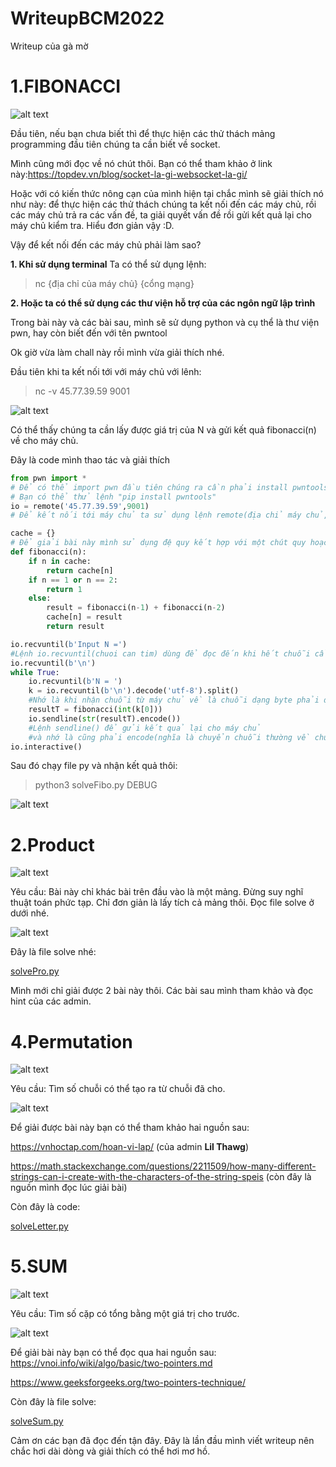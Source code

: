 # WriteupBCM2022
Writeup của gà mờ
# 1.FIBONACCI
![alt text](https://github.com/northern-cyber/WriteupBCM2022/blob/main/Fibonacci.png)

Đầu tiên, nếu bạn chưa biết thì để thực hiện các thử thách mảng programming đầu tiên chúng ta cần biết về socket. 

Mình cũng mới đọc về nó chút thôi.
Bạn có thể tham khảo ở link này:https://topdev.vn/blog/socket-la-gi-websocket-la-gi/ 


Hoặc với có kiến thức nông cạn của mình hiện tại chắc mình sẽ giải thích nó như này: để thực hiện các thử thách chúng ta kết nối đến các máy chủ, rồi các máy chủ
trả ra các vấn đề, ta giải quyết vấn đề rồi gửi kết quả lại cho máy chủ kiểm tra. Hiểu đơn giản vậy :D.

Vậy để kết nối đến các máy chủ phải làm sao?

__1. Khi sử dụng terminal__
Ta có thể sử dụng lệnh:
>nc {địa chỉ của máy chủ} {cổng mạng} 

__2. Hoặc ta có thể sử dụng các thư viện hỗ trợ của các ngôn ngữ lập trình__

Trong bài này và các bài sau, mình sẽ sử dụng python và cụ thể là thư viện pwn, hay còn biết đến với tên pwntool

Ok giờ vừa làm chall này rồi mình vừa giải thích nhé.

Đầu tiên khi ta kết nối tới với máy chủ với lênh:
>nc -v 45.77.39.59 9001

![alt text](https://github.com/northern-cyber/WriteupBCM2022/blob/main/terminal.png)

Có thể thấy chúng ta cần lấy được giá trị của N và gửi kết quả fibonacci(n) về cho máy chủ.

Đây là code mình thao tác và giải thích

```python
from pwn import *
# Để có thể import pwn đầu tiên chúng ra cần phải install pwntools
# Bạn có thể thử lệnh "pip install pwntools"
io = remote('45.77.39.59',9001)
# Để kết nối tới máy chủ ta sử dụng lệnh remote(địa chỉ máy chủ, cổng kết nối )

cache = {}
# Để giải bài này mình sử dụng đệ quy kết hợp với một chút quy hoạch động
def fibonacci(n):
    if n in cache:
        return cache[n]
    if n == 1 or n == 2:
        return 1
    else:
        result = fibonacci(n-1) + fibonacci(n-2)
        cache[n] = result
        return result

io.recvuntil(b'Input N =')
#Lệnh io.recvuntil(chuoi can tim) dùng để đọc đến khi hết chuỗi cần tìm
io.recvuntil(b'\n')
while True:
    io.recvuntil(b'N = ')
    k = io.recvuntil(b'\n').decode('utf-8').split()
    #Nhớ là khi nhận chuỗi từ máy chủ về là chuỗi dạng byte phải decode('utf-8') để về chuỗi thường nhé 
    resultT = fibonacci(int(k[0]))
    io.sendline(str(resultT).encode())
    #Lệnh sendline() để gửi kết quả lại cho máy chủ
    #và nhớ là cũng phải encode(nghĩa là chuyển chuỗi thường về chuỗi byte )rồi gửi lại cho máy chủ
io.interactive()
```
Sau đó chạy file py và nhận kết quả thôi:
>python3 solveFibo.py DEBUG

![alt text](https://github.com/northern-cyber/WriteupBCM2022/blob/main/fiboResult.png)

# 2.Product

![alt text](https://github.com/northern-cyber/WriteupBCM2022/blob/main/Product.png)

Yêu cầu: Bài này chỉ khác bài trên đầu vào là một mảng. Đừng suy nghĩ thuật toán phức tạp. Chỉ đơn giản là lấy tích cả mảng thôi. Đọc file solve ở dưới nhé.

![alt text](https://github.com/northern-cyber/WriteupBCM2022/blob/main/productTer.png)

Đây là file solve nhé:

[solvePro.py](https://github.com/northern-cyber/WriteupBCM2022/blob/main/solvePro.py)

Mình mới chỉ giải được 2 bài này thôi. Các bài sau mình tham khảo và đọc hint của các admin.

# 4.Permutation

![alt text](https://github.com/northern-cyber/WriteupBCM2022/blob/main/Permutation.png)

Yêu cầu: Tìm số chuỗi có thể tạo ra từ chuỗi đã cho.

![alt text](https://github.com/northern-cyber/WriteupBCM2022/blob/main/PermutationTer.png)

Để giải được bài này bạn có thể tham khảo hai nguồn sau:

https://vnhoctap.com/hoan-vi-lap/ (của admin __Lil Thawg__)

https://math.stackexchange.com/questions/2211509/how-many-different-strings-can-i-create-with-the-characters-of-the-string-speis (còn đây là nguồn mình đọc lúc giải bài)

Còn đây là code:

[solveLetter.py](https://github.com/northern-cyber/WriteupBCM2022/blob/main/SolveLetter.py)


# 5.SUM

![alt text](https://github.com/northern-cyber/WriteupBCM2022/blob/main/Sum.png)

Yêu cầu: Tìm số cặp có tổng bằng một giá trị cho trước.

![alt text](https://github.com/northern-cyber/WriteupBCM2022/blob/main/SumTer.png)

Để giải bài này bạn có thể đọc qua hai nguồn sau:
https://vnoi.info/wiki/algo/basic/two-pointers.md

https://www.geeksforgeeks.org/two-pointers-technique/

Còn đây là file solve:

[solveSum.py](https://github.com/northern-cyber/WriteupBCM2022/blob/main/SolveSum.py)

Cảm ơn các bạn đã đọc đến tận đây. Đây là lần đầu mình viết writeup nên chắc hơi dài dòng và giải thích có thể hơi mơ hồ.

